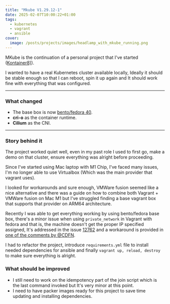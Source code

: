 ```yaml
---
title: "Mkube V1.29.12-1"
date: 2025-02-07T10:00:22+01:00
tags:
  - kubernetes
  - vagrant
  - ansible
cover:
  image: /posts/projects/images/headlamp_with_mkube_running.png
---
```


MKube is the continuation of a personal project that I've started ([Kontainer8)](https://github.com/theJaxon/Kontainer8)).

I wanted to have a real Kubernetes cluster available locally, Ideally it should be stable enough so that I can reboot, spin it up again and It should work fine with everything that was configured.

---

### What changed
- The base box is now [bento/fedora 40](https://portal.cloud.hashicorp.com/vagrant/discover/bento/fedora-40).
- **cri-o** as the container runtime.
- **Cilium** as the CNI.

---

### Story behind it

The project worked quiet well, even in my past role I used to first go, make a demo on that cluster, ensure everything was alright before proceeding.

Since I've started using Mac laptop with M1 Chip, I've faced many issues, I'm no longer able to use Virtualbox (Which was the main provider that vagrant uses).

I looked for workarounds and sure enough, VMWare fusion seemed like a nice alternative and there was a guide on how to combine both Vagrant + VMWare fusion on Mac M1 but I've struggled finding a base vagrant box that supports that provider on ARM64 architecture.

Recently I was able to get everything working by using bento/fedora base box, there's a minor issue when using `private_network` in Vagrant with fedora and that is, the machine doesn't get the proper IP specified assigned, It's addressed in the issue [12762](https://github.com/hashicorp/vagrant/issues/12762) and a workaround is provided in [one of the comments by @CDFN](https://github.com/hashicorp/vagrant/issues/12762#issuecomment-1535957837).

I had to refactor the project, introduce `requirements.yml` file to install needed dependencies for ansible and finally `vagrant up, reload, destroy` to make sure everything is alright. 

### What should be improved

- I still need to work on the idempotency part of the join script which is the last command invoked but It's very minor at this point.
- I need to have packer images ready for this project to save time updating and installing dependencies.

